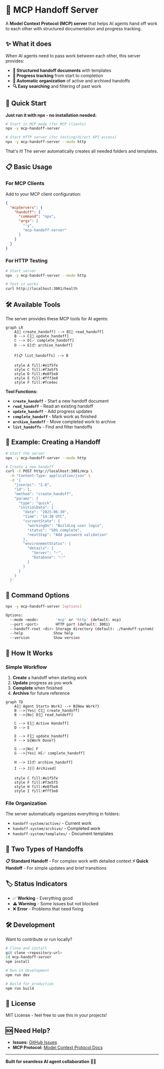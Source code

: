 # 🤝 MCP Handoff Server

A **Model Context Protocol (MCP) server** that helps AI agents hand off work to each other with structured documentation and progress tracking.

## ✨ What it does

When AI agents need to pass work between each other, this server provides:
- **📝 Structured handoff documents** with templates
- **🔄 Progress tracking** from start to completion
- **📁 Automatic organization** of active and archived handoffs
- **🔍 Easy searching** and filtering of past work

## 🚀 Quick Start

**Just run it with npx - no installation needed:**

```bash
# Start in MCP mode (for MCP clients)
npx -y mcp-handoff-server

# Start HTTP server (for testing/direct API access)
npx -y mcp-handoff-server --mode http
```

That's it! The server automatically creates all needed folders and templates.

## 📋 Basic Usage

### For MCP Clients
Add to your MCP client configuration:
```json
{
  "mcpServers": {
    "handoff": {
      "command": "npx",
      "args": [
        "-y",
        "mcp-handoff-server"
      ]
    }
  }
}
```

### For HTTP Testing
```bash
# Start server
npx -y mcp-handoff-server --mode http

# Test it works
curl http://localhost:3001/health
```

## 🛠️ Available Tools

The server provides these MCP tools for AI agents:

```mermaid
graph LR
    A[📝 create_handoff] --> B[📖 read_handoff]
    B --> C[🔄 update_handoff]
    C --> D[✅ complete_handoff]
    D --> E[📦 archive_handoff]

    F[📋 list_handoffs] --> B

    style A fill:#e1f5fe
    style C fill:#f3e5f5
    style D fill:#e8f5e8
    style E fill:#fff3e0
    style F fill:#fce4ec
```

**Tool Functions:**
- **`create_handoff`** - Start a new handoff document
- **`read_handoff`** - Read an existing handoff
- **`update_handoff`** - Add progress updates
- **`complete_handoff`** - Mark work as finished
- **`archive_handoff`** - Move completed work to archive
- **`list_handoffs`** - Find and filter handoffs

## 📖 Example: Creating a Handoff

```bash
# Start the server
npx -y mcp-handoff-server --mode http

# Create a new handoff
curl -X POST http://localhost:3001/mcp \
  -H "Content-Type: application/json" \
  -d '{
    "jsonrpc": "2.0",
    "id": 1,
    "method": "create_handoff",
    "params": {
      "type": "quick",
      "initialData": {
        "date": "2025-06-30",
        "time": "14:30 UTC",
        "currentState": {
          "workingOn": "Building user login",
          "status": "50% complete",
          "nextStep": "Add password validation"
        },
        "environmentStatus": {
          "details": {
            "Server": "✅",
            "Database": "✅"
          }
        }
      }
    }
  }'
```

## 🔧 Command Options

```bash
npx -y mcp-handoff-server [options]

Options:
  --mode <mode>        'mcp' or 'http' (default: mcp)
  --port <port>        HTTP port (default: 3001)
  --handoff-root <dir> Storage directory (default: ./handoff-system)
  --help              Show help
  --version           Show version
```

## 🔄 How It Works

### Simple Workflow
1. **Create** a handoff when starting work
2. **Update** progress as you work
3. **Complete** when finished
4. **Archive** for future reference

```mermaid
graph TD
    A[🤖 Agent Starts Work] --> B{New Work?}
    B -->|Yes| C[📝 create_handoff]
    B -->|No| D[📖 read_handoff]

    C --> E[📁 Active Handoff]
    D --> E

    E --> F[🔄 update_handoff]
    F --> G{Work Done?}

    G -->|No| F
    G -->|Yes| H[✅ complete_handoff]

    H --> I[📦 archive_handoff]
    I --> J[🗄️ Archived]

    style C fill:#e1f5fe
    style F fill:#f3e5f5
    style H fill:#e8f5e8
    style I fill:#fff3e0
```

### File Organization
The server automatically organizes everything in folders:
- `handoff-system/active/` - Current work
- `handoff-system/archive/` - Completed work
- `handoff-system/templates/` - Document templates

## 🎯 Two Types of Handoffs

**📋 Standard Handoff** - For complex work with detailed context
**⚡ Quick Handoff** - For simple updates and brief transitions

## 🏷️ Status Indicators

- ✅ **Working** - Everything good
- ⚠️ **Warning** - Some issues but not blocked
- ❌ **Error** - Problems that need fixing

## 🛠️ Development

Want to contribute or run locally?

```bash
# Clone and install
git clone <repository-url>
cd mcp-handoff-server
npm install

# Run in development
npm run dev

# Build for production
npm run build
```

## 📄 License

MIT License - feel free to use this in your projects!

## 🆘 Need Help?

- **Issues:** [GitHub Issues](https://github.com/your-repo/mcp-handoff-server/issues)
- **MCP Protocol:** [Model Context Protocol Docs](https://modelcontextprotocol.io/)

---

**Built for seamless AI agent collaboration** 🤖✨
